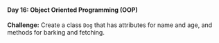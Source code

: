 #### Day 16: Object Oriented Programming (OOP)
**Challenge:** Create a class `Dog` that has attributes for name and age, and methods for barking and fetching.



